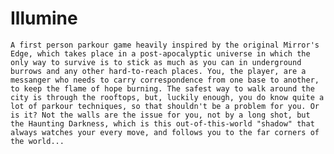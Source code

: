 # Illumine
	A first person parkour game heavily inspired by the original Mirror's Edge, which takes place in a post-apocalyptic universe in which the only way to survive is to stick as much as you can in underground burrows and any other hard-to-reach places. You, the player, are a messanger who needs to carry correspondence from one base to another, to keep the flame of hope burning. The safest way to walk around the city is through the rooftops, but, luckily enough, you do know quite a lot of parkour techniques, so that shouldn't be a problem for you. Or is it? Not the walls are the issue for you, not by a long shot, but the Haunting Darkness, which is this out-of-this-world "shadow" that always watches your every move, and follows you to the far corners of the world...
